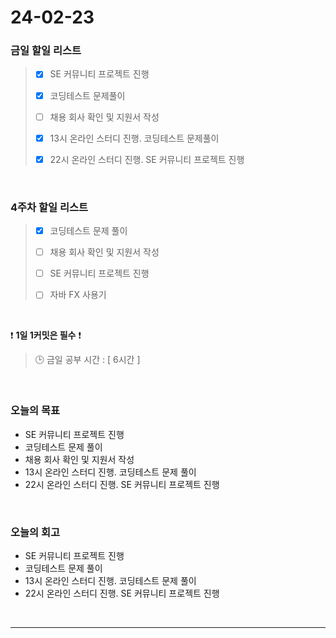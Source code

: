 # 24-02-23
### 금일 할일 리스트
> - [x]  SE 커뮤니티 프로젝트 진행
>
> - [x]  코딩테스트 문제풀이
>
> - [ ]  채용 회사 확인 및 지원서 작성
>
> - [x]  13시 온라인 스터디 진행. 코딩테스트 문제풀이
>
> - [x]  22시 온라인 스터디 진행. SE 커뮤니티 프로젝트 진행

<br/>

### 4주차 할일 리스트  
> - [x]  코딩테스트 문제 풀이
>
> - [ ]  채용 회사 확인 및 지원서 작성
>
> - [ ]  SE 커뮤니티 프로젝트 진행
>
> - [ ]  자바 FX 사용기

<br/>

❗ **1일 1커밋은 필수** ❗
> 🕒 금일 공부 시간 : [ 6시간 ]

<br/>

### 오늘의 목표
- SE 커뮤니티 프로젝트 진행
- 코딩테스트 문제 풀이
- 채용 회사 확인 및 지원서 작성
- 13시 온라인 스터디 진행. 코딩테스트 문제 풀이
- 22시 온라인 스터디 진행. SE 커뮤니티 프로젝트 진행

<br>

### 오늘의 회고
- SE 커뮤니티 프로젝트 진행
- 코딩테스트 문제 풀이
- 13시 온라인 스터디 진행. 코딩테스트 문제 풀이
- 22시 온라인 스터디 진행. SE 커뮤니티 프로젝트 진행


<br/>

------------  
